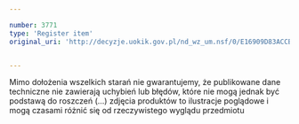 ```yaml
---

number: 3771
type: 'Register item'
original_uri: 'http://decyzje.uokik.gov.pl/nd_wz_um.nsf/0/E16909D83ACCBDA1C1257A8E002463EC?OpenDocument'


---
```


Mimo dołożenia wszelkich starań nie gwarantujemy, że publikowane dane techniczne nie zawierają uchybień lub błędów, które nie mogą jednak być podstawą do roszczeń (...) zdjęcia produktów to ilustracje poglądowe i mogą czasami różnić się od rzeczywistego wyglądu przedmiotu
